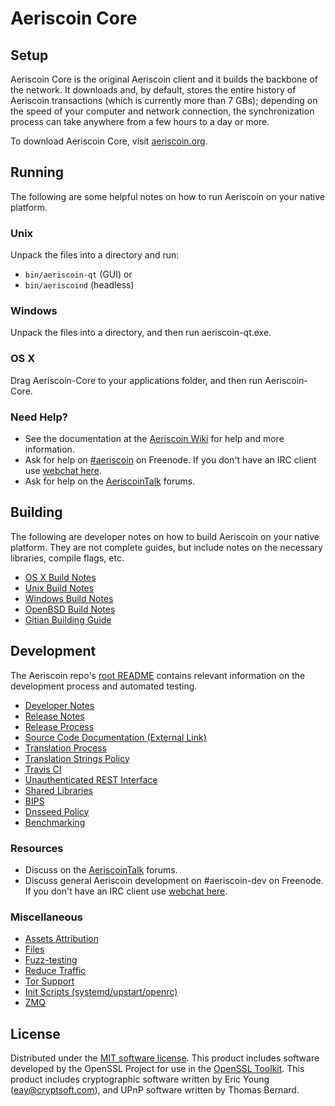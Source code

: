 Aeriscoin Core
=============

Setup
---------------------
Aeriscoin Core is the original Aeriscoin client and it builds the backbone of the network. It downloads and, by default, stores the entire history of Aeriscoin transactions (which is currently more than 7 GBs); depending on the speed of your computer and network connection, the synchronization process can take anywhere from a few hours to a day or more.

To download Aeriscoin Core, visit [aeriscoin.org](https://aeriscoin.com).

Running
---------------------
The following are some helpful notes on how to run Aeriscoin on your native platform.

### Unix

Unpack the files into a directory and run:

- `bin/aeriscoin-qt` (GUI) or
- `bin/aeriscoind` (headless)

### Windows

Unpack the files into a directory, and then run aeriscoin-qt.exe.

### OS X

Drag Aeriscoin-Core to your applications folder, and then run Aeriscoin-Core.

### Need Help?

* See the documentation at the [Aeriscoin Wiki](https://aeriscoin.info/)
for help and more information.
* Ask for help on [#aeriscoin](http://webchat.freenode.net?channels=aeriscoin) on Freenode. If you don't have an IRC client use [webchat here](http://webchat.freenode.net?channels=aeriscoin).
* Ask for help on the [AeriscoinTalk](https://aeriscointalk.io/) forums.

Building
---------------------
The following are developer notes on how to build Aeriscoin on your native platform. They are not complete guides, but include notes on the necessary libraries, compile flags, etc.

- [OS X Build Notes](build-osx.md)
- [Unix Build Notes](build-unix.md)
- [Windows Build Notes](build-windows.md)
- [OpenBSD Build Notes](build-openbsd.md)
- [Gitian Building Guide](gitian-building.md)

Development
---------------------
The Aeriscoin repo's [root README](/README.md) contains relevant information on the development process and automated testing.

- [Developer Notes](developer-notes.md)
- [Release Notes](release-notes.md)
- [Release Process](release-process.md)
- [Source Code Documentation (External Link)](https://dev.visucore.com/aeriscoin/doxygen/)
- [Translation Process](translation_process.md)
- [Translation Strings Policy](translation_strings_policy.md)
- [Travis CI](travis-ci.md)
- [Unauthenticated REST Interface](REST-interface.md)
- [Shared Libraries](shared-libraries.md)
- [BIPS](bips.md)
- [Dnsseed Policy](dnsseed-policy.md)
- [Benchmarking](benchmarking.md)

### Resources
* Discuss on the [AeriscoinTalk](https://aeriscointalk.io/) forums.
* Discuss general Aeriscoin development on #aeriscoin-dev on Freenode. If you don't have an IRC client use [webchat here](http://webchat.freenode.net/?channels=aeriscoin-dev).

### Miscellaneous
- [Assets Attribution](assets-attribution.md)
- [Files](files.md)
- [Fuzz-testing](fuzzing.md)
- [Reduce Traffic](reduce-traffic.md)
- [Tor Support](tor.md)
- [Init Scripts (systemd/upstart/openrc)](init.md)
- [ZMQ](zmq.md)

License
---------------------
Distributed under the [MIT software license](/COPYING).
This product includes software developed by the OpenSSL Project for use in the [OpenSSL Toolkit](https://www.openssl.org/). This product includes
cryptographic software written by Eric Young ([eay@cryptsoft.com](mailto:eay@cryptsoft.com)), and UPnP software written by Thomas Bernard.
